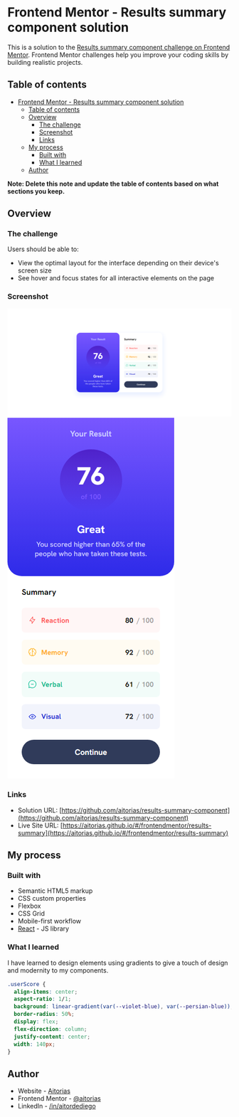 # Frontend Mentor - Results summary component solution

This is a solution to the [Results summary component challenge on Frontend Mentor](https://www.frontendmentor.io/challenges/results-summary-component-CE_K6s0maV). Frontend Mentor challenges help you improve your coding skills by building realistic projects. 

## Table of contents

- [Frontend Mentor - Results summary component solution](#frontend-mentor---results-summary-component-solution)
  - [Table of contents](#table-of-contents)
  - [Overview](#overview)
    - [The challenge](#the-challenge)
    - [Screenshot](#screenshot)
    - [Links](#links)
  - [My process](#my-process)
    - [Built with](#built-with)
    - [What I learned](#what-i-learned)
  - [Author](#author)

**Note: Delete this note and update the table of contents based on what sections you keep.**

## Overview

### The challenge

Users should be able to:

- View the optimal layout for the interface depending on their device's screen size
- See hover and focus states for all interactive elements on the page

### Screenshot

![](./screenshot-desktop.png)
![](./screenshot-mobile.png)

### Links

- Solution URL: [https://github.com/aitorias/results-summary-component](https://github.com/aitorias/results-summary-component)
- Live Site URL: [https://aitorias.github.io/#/frontendmentor/results-summary](https://aitorias.github.io/#/frontendmentor/results-summary)

## My process

### Built with

- Semantic HTML5 markup
- CSS custom properties
- Flexbox
- CSS Grid
- Mobile-first workflow
- [React](https://react.dev/) - JS library

### What I learned

I have learned to design elements using gradients to give a touch of design and modernity to my components.

```css
.userScore {
  align-items: center;
  aspect-ratio: 1/1;
  background: linear-gradient(var(--violet-blue), var(--persian-blue));
  border-radius: 50%;
  display: flex;
  flex-direction: column;
  justify-content: center;
  width: 140px;
}
```

## Author

- Website - [Aitorias](https://aitorias.github.io/)
- Frontend Mentor - [@aitorias](https://www.frontendmentor.io/profile/aitorias)
- LinkedIn - [/in/aitordediego](https://www.linkedin.com/in/aitordediego)
